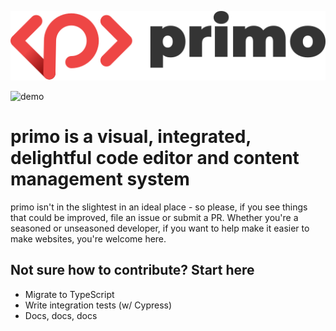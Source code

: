 <p align="center">
  <img src="logo.svg" alt="primo logo"/>
</p>

![demo](demo.gif)

# primo is a visual, integrated, delightful code editor and content management system

primo isn't in the slightest in an ideal place - so please, if you see things that could be improved, file an issue or submit a PR. Whether you're a seasoned or unseasoned developer, if you want to help make it easier to make websites, you're welcome here.

## Not sure how to contribute? Start here

* Migrate to TypeScript
* Write integration tests (w/ Cypress)
* Docs, docs, docs
